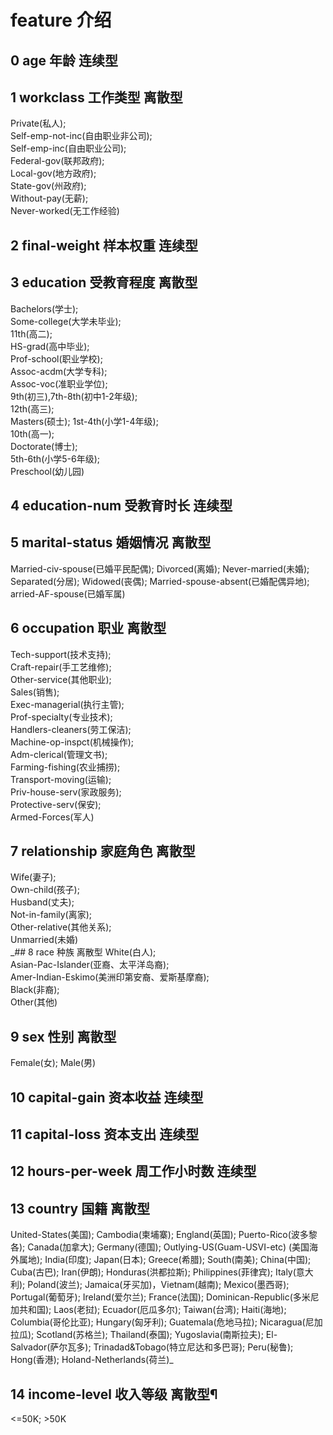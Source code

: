 # feature 介绍
## 0 age 年龄 连续型
## 1 workclass 工作类型 离散型
Private(私人);  
Self-emp-not-inc(自由职业非公司);   
Self-emp-inc(自由职业公司);   
Federal-gov(联邦政府);   
Local-gov(地方政府);    
State-gov(州政府);   
Without-pay(无薪);  
Never-worked(无工作经验)  
## 2 final-weight 样本权重 连续型
## 3 education 受教育程度 离散型
Bachelors(学士);  
Some-college(大学未毕业);   
11th(高二);   
HS-grad(高中毕业);  
Prof-school(职业学校);   
Assoc-acdm(大学专科);   
Assoc-voc(准职业学位);  
9th(初三),7th-8th(初中1-2年级);   
12th(高三);   
Masters(硕士); 
1st-4th(小学1-4年级);   
10th(高一);   
Doctorate(博士);   
5th-6th(小学5-6年级);   
Preschool(幼儿园)  
## 4 education-num 受教育时长 连续型
## 5 marital-status 婚姻情况 离散型
Married-civ-spouse(已婚平民配偶); 
Divorced(离婚); 
Never-married(未婚); 
Separated(分居); 
Widowed(丧偶); 
Married-spouse-absent(已婚配偶异地); 
arried-AF-spouse(已婚军属)
## 6 occupation 职业 离散型
Tech-support(技术支持);  
Craft-repair(手工艺维修);  
Other-service(其他职业);   
Sales(销售);   
Exec-managerial(执行主管);   
Prof-specialty(专业技术);  
Handlers-cleaners(劳工保洁);  
Machine-op-inspct(机械操作);  
Adm-clerical(管理文书);  
Farming-fishing(农业捕捞);   
Transport-moving(运输);  
Priv-house-serv(家政服务);   
Protective-serv(保安);   
Armed-Forces(军人)  
## 7 relationship 家庭角色 离散型
Wife(妻子);   
Own-child(孩子);  
Husband(丈夫);   
Not-in-family(离家);   
Other-relative(其他关系);   
Unmarried(未婚)  
_## 8 race 种族 离散型
White(白人);   
Asian-Pac-Islander(亚裔、太平洋岛裔);  
Amer-Indian-Eskimo(美洲印第安裔、爱斯基摩裔);   
Black(非裔);   
Other(其他)  
## 9 sex 性别 离散型
Female(女); Male(男)
## 10 capital-gain 资本收益 连续型
## 11 capital-loss 资本支出 连续型
## 12 hours-per-week 周工作小时数 连续型
## 13 country 国籍 离散型
United-States(美国); Cambodia(柬埔寨); England(英国); Puerto-Rico(波多黎各); Canada(加拿大);
Germany(德国); Outlying-US(Guam-USVI-etc) (美国海外属地); India(印度); Japan(日本); Greece(希腊);
South(南美); China(中国); Cuba(古巴); Iran(伊朗); Honduras(洪都拉斯); 
Philippines(菲律宾); Italy(意大利); Poland(波兰); Jamaica(牙买加)，Vietnam(越南); 
Mexico(墨西哥); Portugal(葡萄牙); Ireland(爱尔兰); France(法国); Dominican-Republic(多米尼加共和国);
Laos(老挝); Ecuador(厄瓜多尔); Taiwan(台湾); Haiti(海地); Columbia(哥伦比亚);
Hungary(匈牙利); Guatemala(危地马拉); Nicaragua(尼加拉瓜); Scotland(苏格兰); Thailand(泰国); 
Yugoslavia(南斯拉夫); El-Salvador(萨尔瓦多); Trinadad&Tobago(特立尼达和多巴哥); Peru(秘鲁); 
Hong(香港); Holand-Netherlands(荷兰)_
## 14 income-level 收入等级 离散型¶
<=50K; >50K